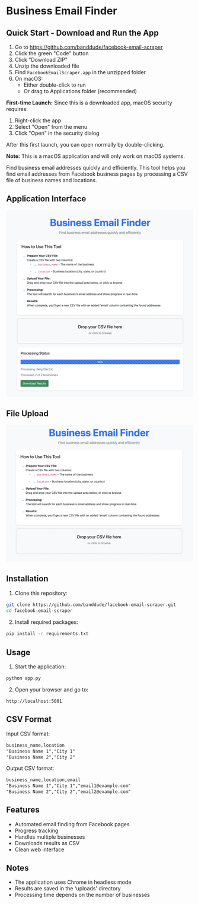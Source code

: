 # Business Email Finder

## Quick Start - Download and Run the App
1. Go to https://github.com/banddude/facebook-email-scraper
2. Click the green "Code" button
3. Click "Download ZIP"
4. Unzip the downloaded file
5. Find `FacebookEmailScraper.app` in the unzipped folder
6. On macOS:
   - Either double-click to run
   - Or drag to Applications folder (recommended)

**First-time Launch:**
Since this is a downloaded app, macOS security requires:
1. Right-click the app
2. Select "Open" from the menu
3. Click "Open" in the security dialog

After this first launch, you can open normally by double-clicking.

**Note:** This is a macOS application and will only work on macOS systems.

Find business email addresses quickly and efficiently. This tool helps you find email addresses from Facebook business pages by processing a CSV file of business names and locations.

## Application Interface

![Application Interface](static/interface.png)

## File Upload

![File Upload](static/upload.png)

## Installation

1. Clone this repository:
```bash
git clone https://github.com/banddude/facebook-email-scraper.git
cd facebook-email-scraper
```

2. Install required packages:
```bash
pip install -r requirements.txt
```

## Usage

1. Start the application:
```bash
python app.py
```

2. Open your browser and go to:
```
http://localhost:5001
```

## CSV Format

Input CSV format:
```csv
business_name,location
"Business Name 1","City 1"
"Business Name 2","City 2"
```

Output CSV format:
```csv
business_name,location,email
"Business Name 1","City 1","email1@example.com"
"Business Name 2","City 2","email2@example.com"
```

## Features

- Automated email finding from Facebook pages
- Progress tracking
- Handles multiple businesses
- Downloads results as CSV
- Clean web interface

## Notes

- The application uses Chrome in headless mode
- Results are saved in the 'uploads' directory
- Processing time depends on the number of businesses 